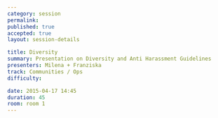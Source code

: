 ```yaml
---
category: session
permalink: 
published: true
accepted: true
layout: session-details

title: Diversity
summary: Presentation on Diversity and Anti Harassment Guidelines
presenters: Milena + Franziska
track: Communities / Ops
difficulty:

date: 2015-04-17 14:45
duration: 45
room: room 1
---
```


